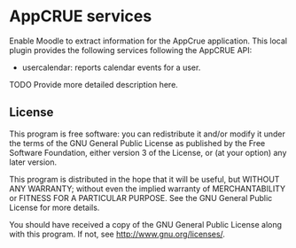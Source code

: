 # AppCRUE services #

Enable Moodle to extract information for the AppCrue application.
This local plugin provides the following services following the AppCRUE API:
- usercalendar: reports calendar events for a user.

TODO Provide more detailed description here.

## License ##

This program is free software: you can redistribute it and/or modify it under
the terms of the GNU General Public License as published by the Free Software
Foundation, either version 3 of the License, or (at your option) any later
version.

This program is distributed in the hope that it will be useful, but WITHOUT ANY
WARRANTY; without even the implied warranty of MERCHANTABILITY or FITNESS FOR A
PARTICULAR PURPOSE.  See the GNU General Public License for more details.

You should have received a copy of the GNU General Public License along with
this program.  If not, see <http://www.gnu.org/licenses/>.
